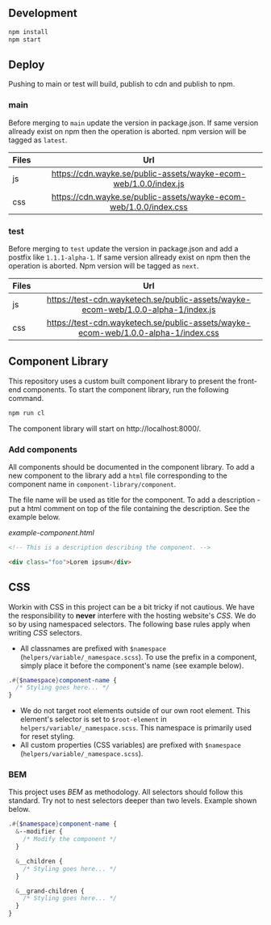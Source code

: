 ## Development
```bash
npm install
npm start
```

## Deploy
Pushing to main or test will build, publish to cdn and publish to npm.

### main
Before merging to `main` update the version in package.json. If same version allready exist on npm then the operation is aborted. npm version will be tagged as `latest`.

| Files | Url |
| ------|:-------------:|
| js    | https://cdn.wayke.se/public-assets/wayke-ecom-web/1.0.0/index.js |
| css   | https://cdn.wayke.se/public-assets/wayke-ecom-web/1.0.0/index.css |

### test
Before merging to `test` update the version in package.json and add a postfix like `1.1.1-alpha-1`. If same version allready exist on npm then the operation is aborted. Npm version will be tagged as `next`.

| Files | Url |
| ------|:-------------:|
| js    | https://test-cdn.wayketech.se/public-assets/wayke-ecom-web/1.0.0-alpha-1/index.js |
| css   | https://test-cdn.wayketech.se/public-assets/wayke-ecom-web/1.0.0-alpha-1/index.css |

## Component Library

This repository uses a custom built component library to present the front-end components. To start the component library, run the following command.

```bash
npm run cl
```

The component library will start on http://localhost:8000/.

### Add components

All components should be documented in the component library. To add a new component to the library add a `html` file corresponding to the component name in `component-library/component`.

The file name will be used as title for the component. To add a description - put a html comment on top of the file containing the description. See the example below.

_example-component.html_
```html
<!-- This is a description describing the component. -->

<div class="foo">Lorem ipsum</div>
```

## CSS

Workin with CSS in this project can be a bit tricky if not cautious. We have the responsibility to **never** interfere with the hosting website's _CSS_. We do so by using namespaced selectors. The following base rules apply when writing _CSS_ selectors.

* All classnames are prefixed with `$namespace` (`helpers/variable/_namespace.scss`). To use the prefix in a component, simply place it before the component's name (see example below).

```scss
.#{$namespace}component-name {
  /* Styling goes here... */
}
```

* We do not target root elements outside of our own root element. This element's selector is set to `$root-element` in `helpers/variable/_namespace.scss`. This namespace is primarily used for reset styling.
* All custom properties (CSS variables) are prefixed with `$namespace` (`helpers/variable/_namespace.scss`).

### BEM

This project uses _BEM_ as methodology. All selectors should follow this standard. Try not to nest selectors deeper than two levels. Example shown below.

```scss
.#{$namespace}component-name {
  &--modifier {
    /* Modify the component */
  }

  &__children {
    /* Styling goes here... */
  }

  &__grand-children {
    /* Styling goes here... */
  }
}
```
